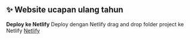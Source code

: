 ## ✨ Website ucapan ulang tahun

 **Deploy ke Netlify**
   Deploy dengan Netlify drag and drop folder project ke Netlify [Netlify](https://www.netlify.com/)
